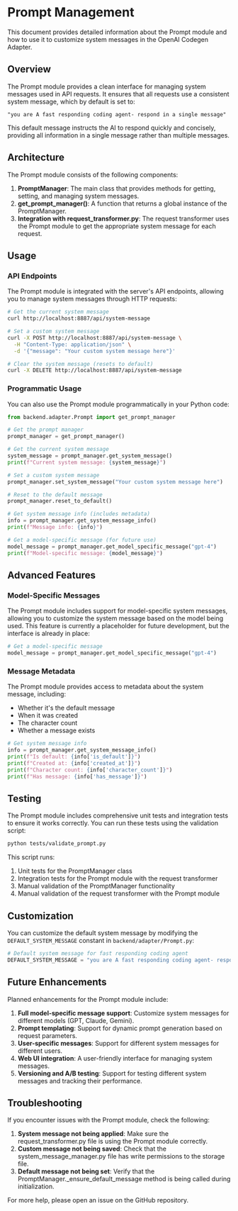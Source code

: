 # Prompt Management

This document provides detailed information about the Prompt module and how to use it to customize system messages in the OpenAI Codegen Adapter.

## Overview

The Prompt module provides a clean interface for managing system messages used in API requests. It ensures that all requests use a consistent system message, which by default is set to:

```
"you are A fast responding coding agent- respond in a single message"
```

This default message instructs the AI to respond quickly and concisely, providing all information in a single message rather than multiple messages.

## Architecture

The Prompt module consists of the following components:

1. **PromptManager**: The main class that provides methods for getting, setting, and managing system messages.
2. **get_prompt_manager()**: A function that returns a global instance of the PromptManager.
3. **Integration with request_transformer.py**: The request transformer uses the Prompt module to get the appropriate system message for each request.

## Usage

### API Endpoints

The Prompt module is integrated with the server's API endpoints, allowing you to manage system messages through HTTP requests:

```bash
# Get the current system message
curl http://localhost:8887/api/system-message

# Set a custom system message
curl -X POST http://localhost:8887/api/system-message \
  -H "Content-Type: application/json" \
  -d '{"message": "Your custom system message here"}'

# Clear the system message (resets to default)
curl -X DELETE http://localhost:8887/api/system-message
```

### Programmatic Usage

You can also use the Prompt module programmatically in your Python code:

```python
from backend.adapter.Prompt import get_prompt_manager

# Get the prompt manager
prompt_manager = get_prompt_manager()

# Get the current system message
system_message = prompt_manager.get_system_message()
print(f"Current system message: {system_message}")

# Set a custom system message
prompt_manager.set_system_message("Your custom system message here")

# Reset to the default message
prompt_manager.reset_to_default()

# Get system message info (includes metadata)
info = prompt_manager.get_system_message_info()
print(f"Message info: {info}")

# Get a model-specific message (for future use)
model_message = prompt_manager.get_model_specific_message("gpt-4")
print(f"Model-specific message: {model_message}")
```

## Advanced Features

### Model-Specific Messages

The Prompt module includes support for model-specific system messages, allowing you to customize the system message based on the model being used. This feature is currently a placeholder for future development, but the interface is already in place:

```python
# Get a model-specific message
model_message = prompt_manager.get_model_specific_message("gpt-4")
```

### Message Metadata

The Prompt module provides access to metadata about the system message, including:

- Whether it's the default message
- When it was created
- The character count
- Whether a message exists

```python
# Get system message info
info = prompt_manager.get_system_message_info()
print(f"Is default: {info['is_default']}")
print(f"Created at: {info['created_at']}")
print(f"Character count: {info['character_count']}")
print(f"Has message: {info['has_message']}")
```

## Testing

The Prompt module includes comprehensive unit tests and integration tests to ensure it works correctly. You can run these tests using the validation script:

```bash
python tests/validate_prompt.py
```

This script runs:

1. Unit tests for the PromptManager class
2. Integration tests for the Prompt module with the request transformer
3. Manual validation of the PromptManager functionality
4. Manual validation of the request transformer with the Prompt module

## Customization

You can customize the default system message by modifying the `DEFAULT_SYSTEM_MESSAGE` constant in `backend/adapter/Prompt.py`:

```python
# Default system message for fast responding coding agent
DEFAULT_SYSTEM_MESSAGE = "you are A fast responding coding agent- respond in a single message"
```

## Future Enhancements

Planned enhancements for the Prompt module include:

1. **Full model-specific message support**: Customize system messages for different models (GPT, Claude, Gemini).
2. **Prompt templating**: Support for dynamic prompt generation based on request parameters.
3. **User-specific messages**: Support for different system messages for different users.
4. **Web UI integration**: A user-friendly interface for managing system messages.
5. **Versioning and A/B testing**: Support for testing different system messages and tracking their performance.

## Troubleshooting

If you encounter issues with the Prompt module, check the following:

1. **System message not being applied**: Make sure the request_transformer.py file is using the Prompt module correctly.
2. **Custom message not being saved**: Check that the system_message_manager.py file has write permissions to the storage file.
3. **Default message not being set**: Verify that the PromptManager._ensure_default_message method is being called during initialization.

For more help, please open an issue on the GitHub repository.

